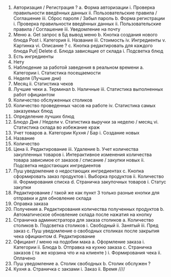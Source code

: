 1.	Авторизация / Регистрация ?
a.	Форма авторизации
i.	Проверка правильности введённых данных
ii.	Пользовательские правила / Соглашение 
iii.	Сброс пароля / Забыл пароль
b.	Форма регистрации 
i.	Проверка правильности введённых данных
ii.	Пользовательские правила / Соглашение 
iii.	Уведомление на почту
2.	Меню
a.	Get запрос в Бд вывод меню
b.	Кнопка создания нового блюда Post
i.	Категория 
ii.	Название 
iii.	Стоимость 
iv.	Ингредиенты 
v.	Картинка
vi.	Описание ?
c.	Кнопка редактировать для каждого блюда Put| Delete
d.	Блюда зависящие от склада 
i.	Подсветка блюд 
1.	Есть ингредиенты
2.	Нету 
3.	Наблюдение за работой заведения в реальном времени
a.	Категории 
i.	Статистика посещаемости
1.	Неделя (Лучшие дни)
2.	Месяц
ii.	Статистика чеков
1.	Лучшие чеки
a.	Терминал 
b.	Наличные
iii.	Статистика выполненных работ официантом 
1.	Количество обслуженных столиков
2.	Количество проведенных часов на работе 
iv.	Статистика самых заказуемых блюд 
1.	Определение лучших блюд 
2.	Блюдо Дня / Недели 
v.	Статистика выручки за неделю / месяц
vi.	Статистика склада во избежание краж 
4.	Учет товаров 
a.	Категории Кухня / Бар 
i.	Создание новых 
1.	Название 
2.	Количество 
3.	Цена
ii.	Редактирование 
iii.	Удаление
b.	Учет количества закупленных товаров 
i.	Интерактивное изменения количества товара зависимое от заказов / списание / закупки новых 
ii.	Подсветка недостающих ингредиентов 
1.	Пуш уведомление о недостающих ингредиентах 
c.	Кнопка сформировать заказ продуктов
i.	Выборка продуктов 
ii.	Количество
iii.	Формирования списка
d.	Страничка закупочных товаров 
i.	Статус закупки 
1.	Редактирование / такой же как пункт 3 только разные кнопки для отправки и для обновление склада
2.	Оправка заказа 
3.	Получения 
a.	Редактирования количества полученных продуктов
b.	Автоматическое обновление склада после нажатия на кнопку 
5.	Страничка администратора для заказа столиков 
a.	Количество столиков 
b.	Подсветка столиков 
i.	Свободный
ii.	Занятый 
iii.	Пред заказ
c.	Пуш уведомление о свободных столиках после закрытия чека официантом 
d.	Редактирование 
6.	Официант / меню на подобии мака
a.	Оформление заказа 
i.	Категории 
ii.	Блюда
b.	Отправка на кухню заказа
c.	Страничка заказов ( та же корзина что и на клиенте )
i.	Формирования чека
ii.	Оплачено 
1.	Пуш уведомление 
a.	Столик свободных
b.	Столик обслужен ?
7.	Кухня 
a.	Страничка с закзами
i.	Заказ 
ii.	Время 
////
